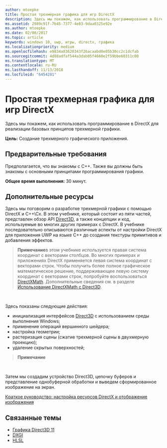```yaml
---
author: mtoepke
title: Простая трехмерная графика для игр DirectX
description: Здесь мы покажем, как использовать программирование в DirectX для реализации базовых принципов трехмерной графики.
ms.assetid: 2989c91f-7b45-7377-4e83-9daa0325e92e
ms.author: mtoepke
ms.date: 02/08/2017
ms.topic: article
keywords: windows 10, uwp, игры, directx, графика
ms.localizationpriority: medium
ms.openlocfilehash: e9834a83620343f26acaabd0e05b30cc2c1dcfab
ms.sourcegitcommit: 4d88adfaf544a3dab05f4660e2f59bbe60311c00
ms.translationtype: MT
ms.contentlocale: ru-RU
ms.lasthandoff: 11/13/2018
ms.locfileid: "6454281"
---
```

# <a name="basic-3d-graphics-for-directx-games"></a>Простая трехмерная графика для игр DirectX



Здесь мы покажем, как использовать программирование в DirectX для реализации базовых принципов трехмерной графики.

**Цель:** Создание трехмерного графического приложения.

## <a name="prerequisites"></a>Предварительные требования


Предполагается, что вы знакомы с C++. Также вы должны быть знакомы с основными принципами программирования графики.

**Общее время выполнения:** 30 минут.

## <a name="where-to-go-from-here"></a>Дополнительные ресурсы


Здесь мы поговорим о разработке трехмерной графики с помощью DirectX и C++\\Cx. В этом учебнике, который состоит из пяти частей, представлен обзор API [Direct3D](https://msdn.microsoft.com/library/windows/desktop/hh309466), а также концепции и код, используемые во многих других примерах с DirectX. В учебнике последовательно описываются различные аспекты от настройки DirectX для приложения UWP на языке C++ до создания текстуры примитивов и добавления эффектов.

> **Примечание**в этом учебнике используется правая система координат с векторами столбцов. Во многих примерах и приложениях DirectX применяется левая система координат с векторами строк. Чтобы получить более полное графическое математическое решение, поддерживающее левую систему координат с векторами строк, попробуйте воспользоваться [DirectXMath](https://msdn.microsoft.com/library/windows/desktop/hh437833). Дополнительные сведения см. в разделе [Использование DirectXMath с Direct3D](https://msdn.microsoft.com/library/windows/desktop/ff729728#Use_DXMath_with_D3D).

 

Здесь показаны следующие действия:

-   инициализация интерфейсов [Direct3D](https://msdn.microsoft.com/library/windows/desktop/hh309466) с использованием среды выполнения Windows;
-   применение операций вершинного шейдера;
-   настройка геометрии;
-   растеризация сцены (сжатие трехмерной сцены в двухмерную проекцию);
-   удаление скрытых поверхностей;

> **Примечание**  

 

Затем мы создадим устройство Direct3D, цепочку буферов и представление однобуферной обработки и выведем сформированное изображение на экран.

[Краткое руководство: настройка ресурсов DirectX и отображение изображения](setting-up-directx-resources.md)

## <a name="related-topics"></a>Связанные темы


* [Графика Direct3D 11](https://msdn.microsoft.com/library/windows/desktop/ff476080)
* [DXGI](https://msdn.microsoft.com/library/windows/desktop/hh404534)
* [HLSL](https://msdn.microsoft.com/library/windows/desktop/bb509561)

 

 




